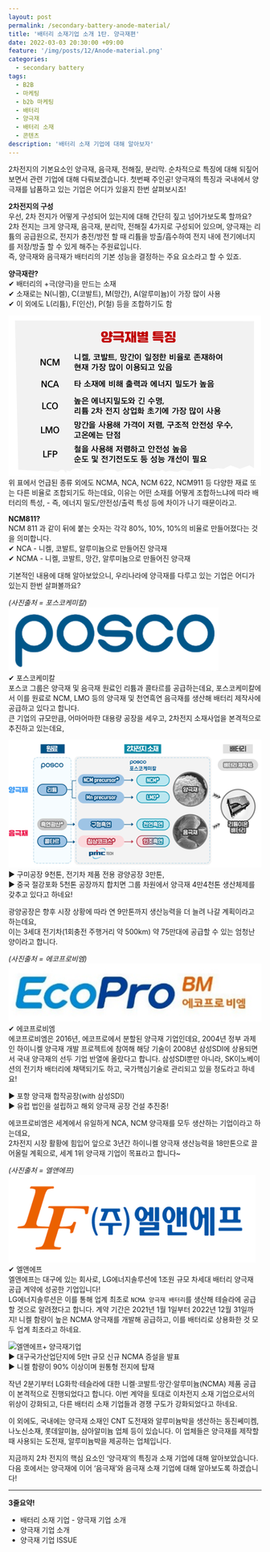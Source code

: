 ```yaml
---
layout: post
permalink: /secondary-battery-anode-material/
title: '배터리 소재기업 소개 1탄. 양극재편'
date: 2022-03-03 20:30:00 +09:00
feature: '/img/posts/12/Anode-material.png'
categories:
  - secondary battery
tags:
  - B2B
  - 마케팅
  - b2b 마케팅
  - 배터리
  - 양극재
  - 배터리 소재
  - 콘텐츠
description: '배터리 소재 기업에 대해 알아보자'
---
```

2차전지의 기본요소인 양극재, 음극재, 전해질, 분리막. 순차적으로 특징에 대해 되짚어보면서 관련 기업에 대해 다뤄보겠습니다. 첫번째 주인공! 양극재의 특징과 국내에서 양극재를 납품하고 있는 기업은 어디가 있을지 한번 살펴보시죠!   

**2차전지의 구성**   
우선, 2차 전지가 어떻게 구성되어 있는지에 대해 간단히 짚고 넘어가보도록 할까요?   
2차 전지는 크게 양극재, 음극재, 분리막, 전해질 4가지로 구성되어 있으며, 양극재는 리튬의 공급원으로, 전지가 충전/방전 할 때 리튬을 방출/흡수하여 전지 내에 전기에너지를 저장/방출 할 수 있게 해주는 주원료입니다.   
즉, 양극재와 음극재가 배터리의 기본 성능을 결정하는 주요 요소라고 할 수 있죠.   

**양극재란?**   
✔ 배터리의 +극(양극)을 만드는 소재   
✔ 소재로는 N(니켈), C(코발트), M(망간), A(알루미늄)이 가장 많이 사용   
✔ 이 외에도 L(리튬), F(인산), P(철) 등을 조합하기도 함   

![배터리+양극재별 특징](/img/posts/12/Anode-material-characteristic.png)   
위 표에서 언급된 종류 외에도 NCMA, NCA, NCM 622, NCM911 등 다양한 재료 또는 다른 비율로 조합되기도 하는데요, 이유는 어떤 소재를 어떻게 조합하느냐에 따라 배터리의 특성,  - 즉, 에너지 밀도/안전성/출력 특성 등에 차이가 나기 때문이라고.   

**NCM811?**   
NCM 811 과 같이 뒤에 붙는 숫자는 각각 80%, 10%, 10%의 비율로 만들어졌다는 것을 의미합니다.   
✔ NCA - 니켈, 코발트, 알루미늄으로 만들어진 양극재   
✔ NCMA - 니켈, 코발트, 망간, 알루미늄으로 만들어진 양극재   

기본적인 내용에 대해 알아보았으니, 우리나라에 양극재를 다루고 있는 기업은 어디가 있는지 한번 살펴볼까요?   

_(사진출처 = 포스코케미칼)_   
![포스코케미칼+ 양극재기업](/img/posts/12/POSCO-logo.png)   
✔ 포스코케미칼   
포스코 그룹은 양극재 및 음극재 원료인 리튬과 콜타르를 공급하는데요, 포스코케미칼에서 이를 원료로 NCM, LMO 등의 양극재 및 천연흑연 음극재를 생산해 배터리 제작사에 공급하고 있다고 합니다.   
큰 기업의 규모만큼, 어마어마한 대용량 공장을 세우고, 2차전지 소재사업을 본격적으로 추진하고 있는데요,   

![포스코케미칼+ 양극재기업](/img/posts/12/posco_chemical.png)
▶ 구미공장 9천톤, 전기차 제품 전용 광양공장 3만톤,   
▶ 중국 절강포화 5천톤 공장까지 합치면 그룹 차원에서 양극재 4만4천톤 생산체제를 갖추고 있다고 하네요!   

광양공장은 향후 시장 상황에 따라 연 9만톤까지 생산능력을 더 늘려 나갈 계획이라고 하는데요,   
이는 3세대 전기차(1회충전 주행거리 약 500km) 약 75만대에 공급할 수 있는 엄청난 양이라고 합니다.   

_(사진출처 = 에코프로비엠)_   
![에코프로비엠+ 양극재기업](/img/posts/12/ECOPRO-logo.png)   
✔ 에코프로비엠   
에코프로비엠은 2016년, 에코프로에서 분할된 양극재 기업인데요, 2004년 정부 과제인 하이니켈 양극재 개발 프로젝트에 참여해 해당 기술이 2008년 삼성SDI에 상용되면서 국내 양극재의 선두 기업 반열에 올랐다고 합니다. 삼성SDI뿐만 아니라, SK이노베이션의 전기차 배터리에 채택되기도 하고, 국가핵심기술로 관리되고 있을 정도라고 하네요!   

▶ 포항 양극재 합작공장(with 삼성SDI)   
▶ 유럽 법인을 설립하고 해외 양극재 공장 건설 추진중!   

에코프로비엠은 세계에서 유일하게 NCA, NCM 양극재를 모두 생산하는 기업이라고 하는데요,   
2차전지 시장 활황에 힘입어 앞으로 3년간 하이니켈 양극재 생산능력을 18만톤으로 끌어올릴 계획으로, 세계 1위 양극재 기업이 목표라고 합니다~   

_(사진출처 = 엘앤에프)_   
![엘앤에프+ 양극재기업](/img/posts/12/LF-logo.png)   
✔ 엘앤에프   
엘앤에프는 대구에 있는 회사로, LG에너지솔루션에 1조원 규모 차세대 배터리 양극재 공급 계약에 성공한 기업입니다!   
LG에너지솔루션은 이를 통해 업계 최초로 `NCMA 양극재 배터리`를 생산해 테슬라에 공급할 것으로 알려졌다고 합니다. 계약 기간은 2021년 1월 1일부터 2022년 12월 31일까지! 니켈 함량이 높은 NCMA 양극재를 개발해 공급하고, 이를 배터리로 상용화한 것 모두 업계 최초라고 하네요.   

![엘앤에프+ 양극재기업](/img/posts/12/LF_chemical.png.png)  
▶ 대구국가산업단지에 5만t 규모 신규 NCMA 증설을 발표   
▶ 니켈 함량이 90% 이상이며 원통형 전지에 탑재   

작년 2분기부터 LG화학·테슬라에 대한 니켈·코발트·망간·알루미늄(NCMA) 제품 공급이 본격적으로 진행되었다고 합니다. 이번 계약을 토대로 이차전지 소재 기업으로서의 위상이 강화되고, 다른 배터리 소재 기업들과 경쟁 구도가 강화되었다고 하네요.   

이 외에도, 국내에는 양극재 소재인 CNT 도전재와 알루미늄박을 생산하는 동진쎄미켐, 나노신소재, 롯데알미늄, 삼아알미늄 업체 등이 있습니다. 이 업체들은 양극재를 제작할 때 사용되는 도전재, 알루미늄박을 제공하는 업체입니다.   

지금까지 2차 전지의 핵심 요소인 ‘양극재’의 특징과 소재 기업에 대해 알아보았습니다. 다음 호에서는 양극재에 이어 ‘음극재’와 음극재 소재 기업에 대해 알아보도록 하겠습니다!   

--------------------------------------------------------

**3줄요약!**   
+ 배터리 소재 기업 - 양극재 기업 소개   
+ 양극재 기업 소개   
+ 양극재 기업 ISSUE   
